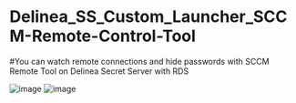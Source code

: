 # Delinea_SS_Custom_Launcher_SCCM-Remote-Control-Tool
#You can watch remote connections and hide passwords with SCCM Remote Tool on Delinea Secret Server with RDS

![image](https://github.com/t0neex/Delinea_SS_Custom_Launcher_SCCM-Remote-Control-Tool/assets/100233276/94504b76-1ae0-4645-ad1b-e9c95f472846)
![image](https://github.com/t0neex/Delinea_SS_Custom_Launcher_SCCM-Remote-Control-Tool/assets/100233276/25461dc5-a8b6-40cf-b602-234bd20528da)
